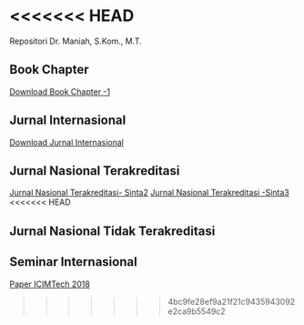 
<<<<<<< HEAD
=======
Repositori Dr. Maniah, S.Kom., M.T.

## Book Chapter

[Download Book Chapter -1](./Book%20Chapter/E-BOOK_Etika%20Profesi%20Teknologi%20dan%20Informasi_compressed.pdf)
## Jurnal Internasional
[Download Jurnal Internasional](./Jurnal%20Internasional/Jurnal%20Q1%20-%20Maniah.pdf)
## Jurnal Nasional Terakreditasi
[Jurnal Nasional Terakreditasi- Sinta2](./Jurnal%20Nasional%20Terakreditasi/Jurnal%20IJCCS%20Sinta-2.pdf)
[Jurnal Nasional Terakreditasi -Sinta3](./Jurnal%20Nasional%20Terakreditasi/Jurnal%20JATISI%20Sinta-3.pdf)
<<<<<<< HEAD
## Jurnal Nasional Tidak Terakreditasi

## Seminar Internasional

[Paper ICIMTech 2018](./Seminar%20Internasional/ICIMTech%202018/Paper%20ICIMTech%202018.pdf)

>>>>>>> 4bc9fe28ef9a21f21c9435943092e2ca9b5549c2